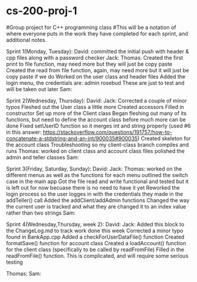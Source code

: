 # cs-200-proj-1
#Group project for C++ programming class
#This will be a notation of where everyone puts in the work they have completed for each sprint, and additional notes.



Sprint 1(Monday, Tuesday):
David:
committed the initial push with header & cpp files along with a password checker
Jack:
Thomas:
	Created the first print to file function, may need more but
		they will just be copy paste
	Created the read from file function, again, may need more
		but it will just be copy paste if we do
	Worked on the user class and header files
	Added the login menu, the credentials are:
		admin
		rosebud
	These are just to test and will be taken out later
Sam:


Sprint 2(Wednesday, Thursday):
David:
Jack:
	Corrected a couple of minor typos
	Fleshed out the User class a little more
		Created accessors
		Filled in constructor
	Set up more of the Client class
		Began fleshing out many of its functions, but need to define the account class before much more can be done
		Fixed setUserID function so it merges int and string properly (used #6 in this answer: https://stackoverflow.com/questions/191757/how-to-concatenate-a-stdstring-and-an-int/900035#900035)
	Created skeleton for the account class
	Troubleshooting so my client-class branch compiles and runs
Thomas:
	worked on client class and account class files
	polished the admin and teller classes
Sam:

Sprint 3(Friday, Saturday, Sunday):
David:
Jack:
Thomas:
	worked on the different menus as well as the functions for
		each menu
	outlined the switch case in the main app
	Got the file read and write functional and tested but
		it is left out for now becuase there is no need
		to have it yet
	Reworked the login process so the user logges in with the
		credentials they made in the addTeller() call
	Added the addClient/addAdmin functions
	Changed the way the current user is tracked and what they are
		changed it to an index value rather than two strings
Sam:

Sprint 4(Wednesday,Thursday, week 2):
David:
Jack:
	Added this block to the ChangeLog.md to track work done this week
	Corrected a minor typo found in BankApp.cpp
	Added a checkForUserDataFile() function
	Created formatSave() function for account class
	Created a loadAccount() function for the client class (specifically to be called by readFromFile)
	Filled in the readFromFile() function. This is complicated, and will require some serious testing

Thomas:
Sam:

